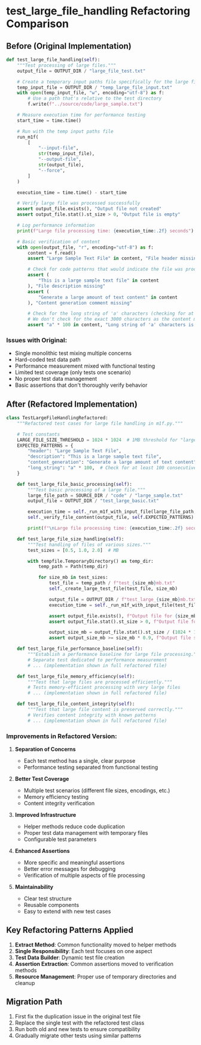 # test_large_file_handling Refactoring Comparison

## Before (Original Implementation)

```python
def test_large_file_handling(self):
    """Test processing of large files."""
    output_file = OUTPUT_DIR / "large_file_test.txt"

    # Create a temporary input paths file specifically for the large file test
    temp_input_file = OUTPUT_DIR / "temp_large_file_input.txt"
    with open(temp_input_file, "w", encoding="utf-8") as f:
        # Use a path that's relative to the test directory
        f.write(f"../source/code/large_sample.txt")

    # Measure execution time for performance testing
    start_time = time.time()

    # Run with the temp input paths file
    run_m1f(
        [
            "--input-file",
            str(temp_input_file),
            "--output-file",
            str(output_file),
            "--force",
        ]
    )

    execution_time = time.time() - start_time

    # Verify large file was processed successfully
    assert output_file.exists(), "Output file not created"
    assert output_file.stat().st_size > 0, "Output file is empty"

    # Log performance information
    print(f"Large file processing time: {execution_time:.2f} seconds")

    # Basic verification of content
    with open(output_file, "r", encoding="utf-8") as f:
        content = f.read()
        assert "Large Sample Text File" in content, "File header missing"

        # Check for code patterns that would indicate the file was processed correctly
        assert (
            "This is a large sample text file" in content
        ), "File description missing"
        assert (
            "Generate a large amount of text content" in content
        ), "Content generation comment missing"

        # Check for the long string of 'a' characters (checking for at least 100 consecutive 'a's)
        # We don't check for the exact 3000 characters as the content might be truncated in display
        assert "a" * 100 in content, "Long string of 'a' characters is missing"
```

### Issues with Original:

- Single monolithic test mixing multiple concerns
- Hard-coded test data path
- Performance measurement mixed with functional testing
- Limited test coverage (only tests one scenario)
- No proper test data management
- Basic assertions that don't thoroughly verify behavior

## After (Refactored Implementation)

```python
class TestLargeFileHandlingRefactored:
    """Refactored test cases for large file handling in m1f.py."""

    # Test constants
    LARGE_FILE_SIZE_THRESHOLD = 1024 * 1024  # 1MB threshold for "large" files
    EXPECTED_PATTERNS = {
        "header": "Large Sample Text File",
        "description": "This is a large sample text file",
        "content_generation": "Generate a large amount of text content",
        "long_string": "a" * 100,  # Check for at least 100 consecutive 'a's
    }

    def test_large_file_basic_processing(self):
        """Test basic processing of a large file."""
        large_file_path = SOURCE_DIR / "code" / "large_sample.txt"
        output_file = OUTPUT_DIR / "test_large_basic.txt"

        execution_time = self._run_m1f_with_input_file(large_file_path, output_file)
        self._verify_file_content(output_file, self.EXPECTED_PATTERNS)

        print(f"\nLarge file processing time: {execution_time:.2f} seconds")

    def test_large_file_size_handling(self):
        """Test handling of files of various sizes."""
        test_sizes = [0.5, 1.0, 2.0]  # MB

        with tempfile.TemporaryDirectory() as temp_dir:
            temp_path = Path(temp_dir)

            for size_mb in test_sizes:
                test_file = temp_path / f"test_{size_mb}mb.txt"
                self._create_large_test_file(test_file, size_mb)

                output_file = OUTPUT_DIR / f"test_large_{size_mb}mb.txt"
                execution_time = self._run_m1f_with_input_file(test_file, output_file)

                assert output_file.exists(), f"Output file for {size_mb}MB not created"
                assert output_file.stat().st_size > 0, f"Output file for {size_mb}MB is empty"

                output_size_mb = output_file.stat().st_size / (1024 * 1024)
                assert output_size_mb >= size_mb * 0.9, f"Output file seems too small"

    def test_large_file_performance_baseline(self):
        """Establish a performance baseline for large file processing."""
        # Separate test dedicated to performance measurement
        # ... (implementation shown in full refactored file)

    def test_large_file_memory_efficiency(self):
        """Test that large files are processed efficiently."""
        # Tests memory-efficient processing with very large files
        # ... (implementation shown in full refactored file)

    def test_large_file_content_integrity(self):
        """Test that large file content is preserved correctly."""
        # Verifies content integrity with known patterns
        # ... (implementation shown in full refactored file)
```

### Improvements in Refactored Version:

1. **Separation of Concerns**

   - Each test method has a single, clear purpose
   - Performance testing separated from functional testing

2. **Better Test Coverage**

   - Multiple test scenarios (different file sizes, encodings, etc.)
   - Memory efficiency testing
   - Content integrity verification

3. **Improved Infrastructure**

   - Helper methods reduce code duplication
   - Proper test data management with temporary files
   - Configurable test parameters

4. **Enhanced Assertions**

   - More specific and meaningful assertions
   - Better error messages for debugging
   - Verification of multiple aspects of file processing

5. **Maintainability**
   - Clear test structure
   - Reusable components
   - Easy to extend with new test cases

## Key Refactoring Patterns Applied

1. **Extract Method**: Common functionality moved to helper methods
2. **Single Responsibility**: Each test focuses on one aspect
3. **Test Data Builder**: Dynamic test file creation
4. **Assertion Extraction**: Common assertions moved to verification methods
5. **Resource Management**: Proper use of temporary directories and cleanup

## Migration Path

1. First fix the duplication issue in the original test file
2. Replace the single test with the refactored test class
3. Run both old and new tests to ensure compatibility
4. Gradually migrate other tests using similar patterns
